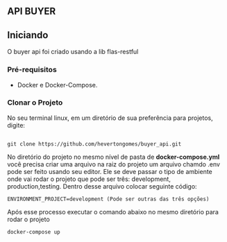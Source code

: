 ## API BUYER

## Iniciando

O buyer api foi criado usando a lib flas-restful

### Pré-requisitos

* Docker e Docker-Compose.

### Clonar o Projeto

No seu terminal linux, em um diretório de sua preferência para projetos, digite:

```

git clone https://github.com/hevertongomes/buyer_api.git

```
No diretório do projeto no mesmo nível de pasta de **docker-compose.yml** você precisa criar uma arquivo na raiz do projeto um arquivo chamdo .env pode ser feito usando seu editor. Ele se deve passar o tipo de ambiente onde vai rodar o projeto que pode ser três: development, production,testing. Dentro desse arquivo colocar seguinte código:

```
ENVIRONMENT_PROJECT=development (Pode ser outras das três opções)
```

Após esse processo executar o comando abaixo no mesmo diretório para rodar o projeto

```
docker-compose up
```
